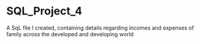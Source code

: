 # SQL_Project_4
A SqL file I created, containing details regarding incomes and expenses of family across 
the developed and developing world
